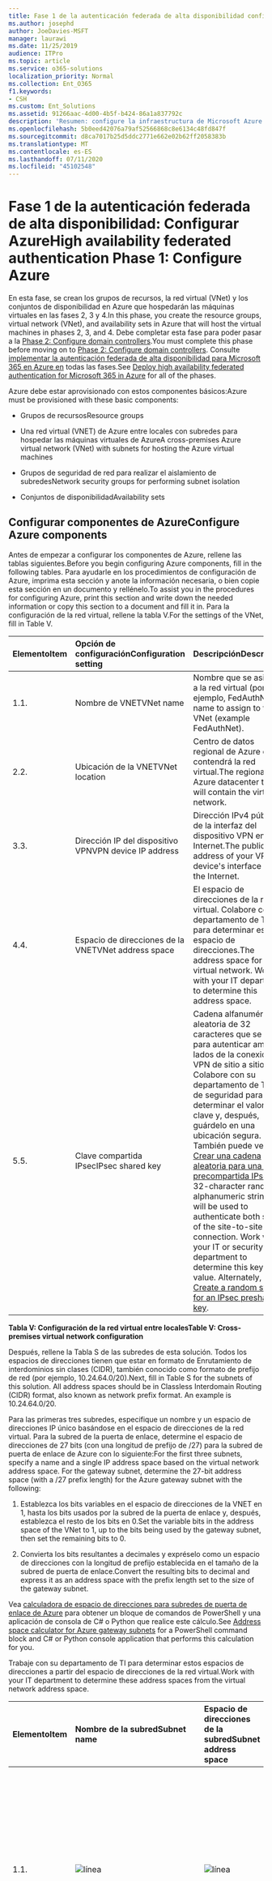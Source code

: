 ```yaml
---
title: Fase 1 de la autenticación federada de alta disponibilidad configurar Azure
ms.author: josephd
author: JoeDavies-MSFT
manager: laurawi
ms.date: 11/25/2019
audience: ITPro
ms.topic: article
ms.service: o365-solutions
localization_priority: Normal
ms.collection: Ent_O365
f1.keywords:
- CSH
ms.custom: Ent_Solutions
ms.assetid: 91266aac-4d00-4b5f-b424-86a1a837792c
description: 'Resumen: configure la infraestructura de Microsoft Azure para hospedar la autenticación federada de alta disponibilidad para Microsoft 365.'
ms.openlocfilehash: 5b0eed42076a79af52566868c8e6134c48fd847f
ms.sourcegitcommit: d8ca7017b25d5ddc2771e662e02b62ff2058383b
ms.translationtype: MT
ms.contentlocale: es-ES
ms.lasthandoff: 07/11/2020
ms.locfileid: "45102548"
---
```

# <a name="high-availability-federated-authentication-phase-1-configure-azure"></a><span data-ttu-id="596ed-103">Fase 1 de la autenticación federada de alta disponibilidad: Configurar Azure</span><span class="sxs-lookup"><span data-stu-id="596ed-103">High availability federated authentication Phase 1: Configure Azure</span></span>

<span data-ttu-id="596ed-104">En esta fase, se crean los grupos de recursos, la red virtual (VNet) y los conjuntos de disponibilidad en Azure que hospedarán las máquinas virtuales en las fases 2, 3 y 4.</span><span class="sxs-lookup"><span data-stu-id="596ed-104">In this phase, you create the resource groups, virtual network (VNet), and availability sets in Azure that will host the virtual machines in phases 2, 3, and 4.</span></span> <span data-ttu-id="596ed-105">Debe completar esta fase para poder pasar a la [Phase 2: Configure domain controllers](high-availability-federated-authentication-phase-2-configure-domain-controllers.md).</span><span class="sxs-lookup"><span data-stu-id="596ed-105">You must complete this phase before moving on to [Phase 2: Configure domain controllers](high-availability-federated-authentication-phase-2-configure-domain-controllers.md).</span></span> <span data-ttu-id="596ed-106">Consulte [implementar la autenticación federada de alta disponibilidad para Microsoft 365 en Azure en](deploy-high-availability-federated-authentication-for-office-365-in-azure.md) todas las fases.</span><span class="sxs-lookup"><span data-stu-id="596ed-106">See [Deploy high availability federated authentication for Microsoft 365 in Azure](deploy-high-availability-federated-authentication-for-office-365-in-azure.md) for all of the phases.</span></span>
  
<span data-ttu-id="596ed-107">Azure debe estar aprovisionado con estos componentes básicos:</span><span class="sxs-lookup"><span data-stu-id="596ed-107">Azure must be provisioned with these basic components:</span></span>
  
- <span data-ttu-id="596ed-108">Grupos de recursos</span><span class="sxs-lookup"><span data-stu-id="596ed-108">Resource groups</span></span>
    
- <span data-ttu-id="596ed-109">Una red virtual (VNET) de Azure entre locales con subredes para hospedar las máquinas virtuales de Azure</span><span class="sxs-lookup"><span data-stu-id="596ed-109">A cross-premises Azure virtual network (VNet) with subnets for hosting the Azure virtual machines</span></span>
    
- <span data-ttu-id="596ed-110">Grupos de seguridad de red para realizar el aislamiento de subredes</span><span class="sxs-lookup"><span data-stu-id="596ed-110">Network security groups for performing subnet isolation</span></span>
    
- <span data-ttu-id="596ed-111">Conjuntos de disponibilidad</span><span class="sxs-lookup"><span data-stu-id="596ed-111">Availability sets</span></span>
    
## <a name="configure-azure-components"></a><span data-ttu-id="596ed-112">Configurar componentes de Azure</span><span class="sxs-lookup"><span data-stu-id="596ed-112">Configure Azure components</span></span>

<span data-ttu-id="596ed-113">Antes de empezar a configurar los componentes de Azure, rellene las tablas siguientes.</span><span class="sxs-lookup"><span data-stu-id="596ed-113">Before you begin configuring Azure components, fill in the following tables.</span></span> <span data-ttu-id="596ed-114">Para ayudarle en los procedimientos de configuración de Azure, imprima esta sección y anote la información necesaria, o bien copie esta sección en un documento y rellénelo.</span><span class="sxs-lookup"><span data-stu-id="596ed-114">To assist you in the procedures for configuring Azure, print this section and write down the needed information or copy this section to a document and fill it in.</span></span> <span data-ttu-id="596ed-115">Para la configuración de la red virtual, rellene la tabla V.</span><span class="sxs-lookup"><span data-stu-id="596ed-115">For the settings of the VNet, fill in Table V.</span></span>
  
|<span data-ttu-id="596ed-116">**Elemento**</span><span class="sxs-lookup"><span data-stu-id="596ed-116">**Item**</span></span>|<span data-ttu-id="596ed-117">**Opción de configuración**</span><span class="sxs-lookup"><span data-stu-id="596ed-117">**Configuration setting**</span></span>|<span data-ttu-id="596ed-118">**Descripción**</span><span class="sxs-lookup"><span data-stu-id="596ed-118">**Description**</span></span>|<span data-ttu-id="596ed-119">**Valor**</span><span class="sxs-lookup"><span data-stu-id="596ed-119">**Value**</span></span>|
|:-----|:-----|:-----|:-----|
|<span data-ttu-id="596ed-120">1.</span><span class="sxs-lookup"><span data-stu-id="596ed-120">1.</span></span>  <br/> |<span data-ttu-id="596ed-121">Nombre de VNET</span><span class="sxs-lookup"><span data-stu-id="596ed-121">VNet name</span></span>  <br/> |<span data-ttu-id="596ed-122">Nombre que se asignará a la red virtual (por ejemplo, FedAuthNet).</span><span class="sxs-lookup"><span data-stu-id="596ed-122">A name to assign to the VNet (example FedAuthNet).</span></span>  <br/> |![línea](./media/Common-Images/TableLine.png)  <br/> |
|<span data-ttu-id="596ed-124">2.</span><span class="sxs-lookup"><span data-stu-id="596ed-124">2.</span></span>  <br/> |<span data-ttu-id="596ed-125">Ubicación de la VNET</span><span class="sxs-lookup"><span data-stu-id="596ed-125">VNet location</span></span>  <br/> |<span data-ttu-id="596ed-126">Centro de datos regional de Azure que contendrá la red virtual.</span><span class="sxs-lookup"><span data-stu-id="596ed-126">The regional Azure datacenter that will contain the virtual network.</span></span>  <br/> |![línea](./media/Common-Images/TableLine.png)  <br/> |
|<span data-ttu-id="596ed-128">3.</span><span class="sxs-lookup"><span data-stu-id="596ed-128">3.</span></span>  <br/> |<span data-ttu-id="596ed-129">Dirección IP del dispositivo VPN</span><span class="sxs-lookup"><span data-stu-id="596ed-129">VPN device IP address</span></span>  <br/> |<span data-ttu-id="596ed-130">Dirección IPv4 pública de la interfaz del dispositivo VPN en Internet.</span><span class="sxs-lookup"><span data-stu-id="596ed-130">The public IPv4 address of your VPN device's interface on the Internet.</span></span>  <br/> |![línea](./media/Common-Images/TableLine.png)  <br/> |
|<span data-ttu-id="596ed-132">4.</span><span class="sxs-lookup"><span data-stu-id="596ed-132">4.</span></span>  <br/> |<span data-ttu-id="596ed-133">Espacio de direcciones de la VNET</span><span class="sxs-lookup"><span data-stu-id="596ed-133">VNet address space</span></span>  <br/> |<span data-ttu-id="596ed-p103">El espacio de direcciones de la red virtual. Colabore con su departamento de TI para determinar este espacio de direcciones.</span><span class="sxs-lookup"><span data-stu-id="596ed-p103">The address space for the virtual network. Work with your IT department to determine this address space.</span></span>  <br/> |![línea](./media/Common-Images/TableLine.png)  <br/> |
|<span data-ttu-id="596ed-137">5.</span><span class="sxs-lookup"><span data-stu-id="596ed-137">5.</span></span>  <br/> |<span data-ttu-id="596ed-138">Clave compartida IPsec</span><span class="sxs-lookup"><span data-stu-id="596ed-138">IPsec shared key</span></span>  <br/> |<span data-ttu-id="596ed-p104">Cadena alfanumérica aleatoria de 32 caracteres que se usará para autenticar ambos lados de la conexión VPN de sitio a sitio. Colabore con su departamento de TI o de seguridad para determinar el valor de la clave y, después, guárdelo en una ubicación segura. También puede ver [Crear una cadena aleatoria para una clave precompartida IPsec](https://social.technet.microsoft.com/wiki/contents/articles/32330.create-a-random-string-for-an-ipsec-preshared-key.aspx).  </span><span class="sxs-lookup"><span data-stu-id="596ed-p104">A 32-character random, alphanumeric string that will be used to authenticate both sides of the site-to-site VPN connection. Work with your IT or security department to determine this key value. Alternately, see [Create a random string for an IPsec preshared key](https://social.technet.microsoft.com/wiki/contents/articles/32330.create-a-random-string-for-an-ipsec-preshared-key.aspx).  </span></span><br/> |![línea](./media/Common-Images/TableLine.png)  <br/> |
   
 <span data-ttu-id="596ed-143">**Tabla V: Configuración de la red virtual entre locales**</span><span class="sxs-lookup"><span data-stu-id="596ed-143">**Table V: Cross-premises virtual network configuration**</span></span>
  
<span data-ttu-id="596ed-p105">Después, rellene la Tabla S de las subredes de esta solución. Todos los espacios de direcciones tienen que estar en formato de Enrutamiento de interdominios sin clases (CIDR), también conocido como formato de prefijo de red (por ejemplo, 10.24.64.0/20).</span><span class="sxs-lookup"><span data-stu-id="596ed-p105">Next, fill in Table S for the subnets of this solution. All address spaces should be in Classless Interdomain Routing (CIDR) format, also known as network prefix format. An example is 10.24.64.0/20.</span></span>
  
<span data-ttu-id="596ed-p106">Para las primeras tres subredes, especifique un nombre y un espacio de direcciones IP único basándose en el espacio de direcciones de la red virtual. Para la subred de la puerta de enlace, determine el espacio de direcciones de 27 bits (con una longitud de prefijo de /27) para la subred de puerta de enlace de Azure con lo siguiente:</span><span class="sxs-lookup"><span data-stu-id="596ed-p106">For the first three subnets, specify a name and a single IP address space based on the virtual network address space. For the gateway subnet, determine the 27-bit address space (with a /27 prefix length) for the Azure gateway subnet with the following:</span></span>
  
1. <span data-ttu-id="596ed-149">Establezca los bits variables en el espacio de direcciones de la VNET en 1, hasta los bits usados por la subred de la puerta de enlace y, después, establezca el resto de los bits en 0.</span><span class="sxs-lookup"><span data-stu-id="596ed-149">Set the variable bits in the address space of the VNet to 1, up to the bits being used by the gateway subnet, then set the remaining bits to 0.</span></span>
    
2. <span data-ttu-id="596ed-150">Convierta los bits resultantes a decimales y expréselo como un espacio de direcciones con la longitud de prefijo establecida en el tamaño de la subred de puerta de enlace.</span><span class="sxs-lookup"><span data-stu-id="596ed-150">Convert the resulting bits to decimal and express it as an address space with the prefix length set to the size of the gateway subnet.</span></span>
    
<span data-ttu-id="596ed-151">Vea [calculadora de espacio de direcciones para subredes de puerta de enlace de Azure](https://gallery.technet.microsoft.com/scriptcenter/Address-prefix-calculator-a94b6eed) para obtener un bloque de comandos de PowerShell y una aplicación de consola de C# o Python que realice este cálculo.</span><span class="sxs-lookup"><span data-stu-id="596ed-151">See [Address space calculator for Azure gateway subnets](https://gallery.technet.microsoft.com/scriptcenter/Address-prefix-calculator-a94b6eed) for a PowerShell command block and C# or Python console application that performs this calculation for you.</span></span>
  
<span data-ttu-id="596ed-152">Trabaje con su departamento de TI para determinar estos espacios de direcciones a partir del espacio de direcciones de la red virtual.</span><span class="sxs-lookup"><span data-stu-id="596ed-152">Work with your IT department to determine these address spaces from the virtual network address space.</span></span>
  
|<span data-ttu-id="596ed-153">**Elemento**</span><span class="sxs-lookup"><span data-stu-id="596ed-153">**Item**</span></span>|<span data-ttu-id="596ed-154">**Nombre de la subred**</span><span class="sxs-lookup"><span data-stu-id="596ed-154">**Subnet name**</span></span>|<span data-ttu-id="596ed-155">**Espacio de direcciones de la subred**</span><span class="sxs-lookup"><span data-stu-id="596ed-155">**Subnet address space**</span></span>|<span data-ttu-id="596ed-156">**Finalidad**</span><span class="sxs-lookup"><span data-stu-id="596ed-156">**Purpose**</span></span>|
|:-----|:-----|:-----|:-----|
|<span data-ttu-id="596ed-157">1.</span><span class="sxs-lookup"><span data-stu-id="596ed-157">1.</span></span>  <br/> |![línea](./media/Common-Images/TableLine.png)  <br/> |![línea](./media/Common-Images/TableLine.png)  <br/> |<span data-ttu-id="596ed-160">La subred usada por el controlador de dominio de Active Directory Domain Services (AD DS) y las máquinas virtuales (VM) del servidor de sincronización de directorios.</span><span class="sxs-lookup"><span data-stu-id="596ed-160">The subnet used by the Active Directory Domain Services (AD DS) domain controller and directory synchronization server virtual machines (VMs).</span></span>  <br/> |
|<span data-ttu-id="596ed-161">2.</span><span class="sxs-lookup"><span data-stu-id="596ed-161">2.</span></span>  <br/> |![línea](./media/Common-Images/TableLine.png)  <br/> |![línea](./media/Common-Images/TableLine.png)  <br/> |<span data-ttu-id="596ed-164">Subred usada por las máquinas virtuales de AD FS.</span><span class="sxs-lookup"><span data-stu-id="596ed-164">The subnet used by the AD FS VMs.</span></span>  <br/> |
|<span data-ttu-id="596ed-165">3.</span><span class="sxs-lookup"><span data-stu-id="596ed-165">3.</span></span>  <br/> |![línea](./media/Common-Images/TableLine.png)  <br/> |![línea](./media/Common-Images/TableLine.png)  <br/> |<span data-ttu-id="596ed-168">Subred usada por las máquinas virtuales del proxy de aplicación web.</span><span class="sxs-lookup"><span data-stu-id="596ed-168">The subnet used by the web application proxy VMs.</span></span>  <br/> |
|<span data-ttu-id="596ed-169">4.</span><span class="sxs-lookup"><span data-stu-id="596ed-169">4.</span></span>  <br/> |<span data-ttu-id="596ed-170">GatewaySubnet</span><span class="sxs-lookup"><span data-stu-id="596ed-170">GatewaySubnet</span></span>  <br/> |![línea](./media/Common-Images/TableLine.png)  <br/> |<span data-ttu-id="596ed-172">Subred usada por las máquinas virtuales de la puerta de enlace de Azure.</span><span class="sxs-lookup"><span data-stu-id="596ed-172">The subnet used by the Azure gateway VMs.</span></span>  <br/> |
   
 <span data-ttu-id="596ed-173">**Tabla S: Subredes de la red virtual**</span><span class="sxs-lookup"><span data-stu-id="596ed-173">**Table S: Subnets in the virtual network**</span></span>
  
<span data-ttu-id="596ed-174">Ahora, rellene la Tabla I para las direcciones IP estáticas asignadas a las máquinas virtuales y a las instancias del equilibrador de carga.</span><span class="sxs-lookup"><span data-stu-id="596ed-174">Next, fill in Table I for the static IP addresses assigned to virtual machines and load balancer instances.</span></span>
  
|<span data-ttu-id="596ed-175">**Elemento**</span><span class="sxs-lookup"><span data-stu-id="596ed-175">**Item**</span></span>|<span data-ttu-id="596ed-176">**Objetivo**</span><span class="sxs-lookup"><span data-stu-id="596ed-176">**Purpose**</span></span>|<span data-ttu-id="596ed-177">**Dirección IP en la subred**</span><span class="sxs-lookup"><span data-stu-id="596ed-177">**IP address on the subnet**</span></span>|<span data-ttu-id="596ed-178">**Valor**</span><span class="sxs-lookup"><span data-stu-id="596ed-178">**Value**</span></span>|
|:-----|:-----|:-----|:-----|
|<span data-ttu-id="596ed-179">1.</span><span class="sxs-lookup"><span data-stu-id="596ed-179">1.</span></span>  <br/> |<span data-ttu-id="596ed-180">Dirección IP estática del primer controlador de dominio</span><span class="sxs-lookup"><span data-stu-id="596ed-180">Static IP address of the first domain controller</span></span>  <br/> |<span data-ttu-id="596ed-181">La cuarta dirección IP posible del espacio de direcciones de la subred definida en el elemento 1 de la Tabla S.</span><span class="sxs-lookup"><span data-stu-id="596ed-181">The fourth possible IP address for the address space of the subnet defined in Item 1 of Table S.</span></span>  <br/> |![línea](./media/Common-Images/TableLine.png)  <br/> |
|<span data-ttu-id="596ed-183">2.</span><span class="sxs-lookup"><span data-stu-id="596ed-183">2.</span></span>  <br/> |<span data-ttu-id="596ed-184">Dirección IP estática del segundo controlador de dominio</span><span class="sxs-lookup"><span data-stu-id="596ed-184">Static IP address of the second domain controller</span></span>  <br/> |<span data-ttu-id="596ed-185">La quinta dirección IP posible del espacio de direcciones de la subred definida en el elemento 1 de la Tabla S.</span><span class="sxs-lookup"><span data-stu-id="596ed-185">The fifth possible IP address for the address space of the subnet defined in Item 1 of Table S.</span></span>  <br/> |![línea](./media/Common-Images/TableLine.png)  <br/> |
|<span data-ttu-id="596ed-187">3.</span><span class="sxs-lookup"><span data-stu-id="596ed-187">3.</span></span>  <br/> |<span data-ttu-id="596ed-188">Dirección IP estática del servidor de sincronización de directorios</span><span class="sxs-lookup"><span data-stu-id="596ed-188">Static IP address of the directory synchronization server</span></span>  <br/> |<span data-ttu-id="596ed-189">La sexta dirección IP posible del espacio de direcciones de la subred definida en el elemento 1 de la Tabla S.</span><span class="sxs-lookup"><span data-stu-id="596ed-189">The sixth possible IP address for the address space of the subnet defined in Item 1 of Table S.</span></span>  <br/> |![línea](./media/Common-Images/TableLine.png)  <br/> |
|<span data-ttu-id="596ed-191">4.</span><span class="sxs-lookup"><span data-stu-id="596ed-191">4.</span></span>  <br/> |<span data-ttu-id="596ed-192">Dirección IP estática del equilibrador de carga interno para los servidores de AD FS</span><span class="sxs-lookup"><span data-stu-id="596ed-192">Static IP address of the internal load balancer for the AD FS servers</span></span>  <br/> |<span data-ttu-id="596ed-193">La cuarta dirección IP posible del espacio de direcciones de la subred definida en el elemento 2 de la Tabla S.</span><span class="sxs-lookup"><span data-stu-id="596ed-193">The fourth possible IP address for the address space of the subnet defined in Item 2 of Table S.</span></span>  <br/> |![línea](./media/Common-Images/TableLine.png)  <br/> |
|<span data-ttu-id="596ed-195">5.</span><span class="sxs-lookup"><span data-stu-id="596ed-195">5.</span></span>  <br/> |<span data-ttu-id="596ed-196">Dirección IP estática del primer servidor de AD FS</span><span class="sxs-lookup"><span data-stu-id="596ed-196">Static IP address of the first AD FS server</span></span>  <br/> |<span data-ttu-id="596ed-197">La quinta dirección IP posible del espacio de direcciones de la subred definida en el elemento 2 de la Tabla S.</span><span class="sxs-lookup"><span data-stu-id="596ed-197">The fifth possible IP address for the address space of the subnet defined in Item 2 of Table S.</span></span>  <br/> |![línea](./media/Common-Images/TableLine.png)  <br/> |
|<span data-ttu-id="596ed-199">6.</span><span class="sxs-lookup"><span data-stu-id="596ed-199">6.</span></span>  <br/> |<span data-ttu-id="596ed-200">Dirección IP estática del segundo servidor de AD FS</span><span class="sxs-lookup"><span data-stu-id="596ed-200">Static IP address of the second AD FS server</span></span>  <br/> |<span data-ttu-id="596ed-201">La sexta dirección IP posible del espacio de direcciones de la subred definida en el elemento 2 de la Tabla S.</span><span class="sxs-lookup"><span data-stu-id="596ed-201">The sixth possible IP address for the address space of the subnet defined in Item 2 of Table S.</span></span>  <br/> |![línea](./media/Common-Images/TableLine.png)  <br/> |
|<span data-ttu-id="596ed-203">7.</span><span class="sxs-lookup"><span data-stu-id="596ed-203">7.</span></span>  <br/> |<span data-ttu-id="596ed-204">Dirección IP estática del primer servidor proxy de aplicación web</span><span class="sxs-lookup"><span data-stu-id="596ed-204">Static IP address of the first web application proxy server</span></span>  <br/> |<span data-ttu-id="596ed-205">La cuarta dirección IP posible del espacio de direcciones de la subred definida en el elemento 3 de la Tabla S.</span><span class="sxs-lookup"><span data-stu-id="596ed-205">The fourth possible IP address for the address space of the subnet defined in Item 3 of Table S.</span></span>  <br/> |![línea](./media/Common-Images/TableLine.png)  <br/> |
|<span data-ttu-id="596ed-207">8.</span><span class="sxs-lookup"><span data-stu-id="596ed-207">8.</span></span>  <br/> |<span data-ttu-id="596ed-208">Dirección IP estática del segundo servidor proxy de aplicación web</span><span class="sxs-lookup"><span data-stu-id="596ed-208">Static IP address of the second web application proxy server</span></span>  <br/> |<span data-ttu-id="596ed-209">La quinta dirección IP posible del espacio de direcciones de la subred definida en el elemento 3 de la Tabla S.</span><span class="sxs-lookup"><span data-stu-id="596ed-209">The fifth possible IP address for the address space of the subnet defined in Item 3 of Table S.</span></span>  <br/> |![línea](./media/Common-Images/TableLine.png)  <br/> |
   
 <span data-ttu-id="596ed-211">**Tabla I: Direcciones IP estáticas en la red virtual**</span><span class="sxs-lookup"><span data-stu-id="596ed-211">**Table I: Static IP addresses in the virtual network**</span></span>
  
<span data-ttu-id="596ed-212">Para dos servidores de Sistema de nombres de dominio (DNS) en la red local que quiera usar al configurar de manera inicial los controladores de dominio en la red virtual, rellene la Tabla D. Colabore con su departamento de TI para determinar esta lista.</span><span class="sxs-lookup"><span data-stu-id="596ed-212">For two Domain Name System (DNS) servers in your on-premises network that you want to use when initially setting up the domain controllers in your virtual network, fill in Table D. Work with your IT department to determine this list.</span></span>
  
|<span data-ttu-id="596ed-213">**Elemento**</span><span class="sxs-lookup"><span data-stu-id="596ed-213">**Item**</span></span>|<span data-ttu-id="596ed-214">**Nombre descriptivo del servidor DNS**</span><span class="sxs-lookup"><span data-stu-id="596ed-214">**DNS server friendly name**</span></span>|<span data-ttu-id="596ed-215">**Dirección IP del servidor DNS**</span><span class="sxs-lookup"><span data-stu-id="596ed-215">**DNS server IP address**</span></span>|
|:-----|:-----|:-----|
|<span data-ttu-id="596ed-216">1.</span><span class="sxs-lookup"><span data-stu-id="596ed-216">1.</span></span>  <br/> |![línea](./media/Common-Images/TableLine.png)  <br/> |![línea](./media/Common-Images/TableLine.png)  <br/> |
|<span data-ttu-id="596ed-219">2.</span><span class="sxs-lookup"><span data-stu-id="596ed-219">2.</span></span>  <br/> |![línea](./media/Common-Images/TableLine.png)  <br/> |![línea](./media/Common-Images/TableLine.png)  <br/> |
   
 <span data-ttu-id="596ed-222">**Tabla D: Servidores DNS locales**</span><span class="sxs-lookup"><span data-stu-id="596ed-222">**Table D: On-premises DNS servers**</span></span>
  
<span data-ttu-id="596ed-223">Para enrutar paquetes desde la red entre locales a la red de la organización a través de la conexión VPN de sitio a sitio, debe configurar la red virtual con una red local que tenga una lista de espacios de direcciones (en notación CIDR) para todas las ubicaciones de acceso en la red local de su organización.</span><span class="sxs-lookup"><span data-stu-id="596ed-223">To route packets from the cross-premises network to your organization network across the site-to-site VPN connection, you must configure the virtual network with a local network that has a list of the address spaces (in CIDR notation) for all of the reachable locations on your organization's on-premises network.</span></span> <span data-ttu-id="596ed-224">La lista de espacios de direcciones que definen la red local tiene que ser única y no puede superponerse con el espacio de direcciones usado para otras redes virtuales ni otras redes locales.</span><span class="sxs-lookup"><span data-stu-id="596ed-224">The list of address spaces that define your local network must be unique and must not overlap with the address space used for other virtual networks or other local networks.</span></span>
  
<span data-ttu-id="596ed-p108">Para el conjunto de espacios de direcciones de la red local, rellene la Tabla L. Fíjese en que aparecen tres entradas en blanco, pero lo normal es que necesite más. Colabore con su departamento de TI para determinar esta lista de espacios de direcciones.</span><span class="sxs-lookup"><span data-stu-id="596ed-p108">For the set of local network address spaces, fill in Table L. Note that three blank entries are listed but you will typically need more. Work with your IT department to determine this list of address spaces.</span></span>
  
|<span data-ttu-id="596ed-227">**Elemento**</span><span class="sxs-lookup"><span data-stu-id="596ed-227">**Item**</span></span>|<span data-ttu-id="596ed-228">**Espacio de direcciones de la red local**</span><span class="sxs-lookup"><span data-stu-id="596ed-228">**Local network address space**</span></span>|
|:-----|:-----|
|<span data-ttu-id="596ed-229">1.</span><span class="sxs-lookup"><span data-stu-id="596ed-229">1.</span></span>  <br/> |![línea](./media/Common-Images/TableLine.png)  <br/> |
|<span data-ttu-id="596ed-231">2.</span><span class="sxs-lookup"><span data-stu-id="596ed-231">2.</span></span>  <br/> |![línea](./media/Common-Images/TableLine.png)  <br/> |
|<span data-ttu-id="596ed-233">3.</span><span class="sxs-lookup"><span data-stu-id="596ed-233">3.</span></span>  <br/> |![línea](./media/Common-Images/TableLine.png)  <br/> |
   
 <span data-ttu-id="596ed-235">**Tabla L: Prefijos de direcciones para la red local**</span><span class="sxs-lookup"><span data-stu-id="596ed-235">**Table L: Address prefixes for the local network**</span></span>
  
<span data-ttu-id="596ed-236">Ahora, empecemos a crear la infraestructura de Azure para hospedar la autenticación federada para Microsoft 365.</span><span class="sxs-lookup"><span data-stu-id="596ed-236">Now let's begin building the Azure infrastructure to host your federated authentication for Microsoft 365.</span></span>
  
> [!NOTE]
> <span data-ttu-id="596ed-237">Los siguientes conjuntos de comandos utilizan la última versión de Azure PowerShell.</span><span class="sxs-lookup"><span data-stu-id="596ed-237">The following command sets use the latest version of Azure PowerShell.</span></span> <span data-ttu-id="596ed-238">Consulte Introducción [a Azure PowerShell](https://docs.microsoft.com/powershell/azure/get-started-azureps).</span><span class="sxs-lookup"><span data-stu-id="596ed-238">See [Get started with Azure PowerShell](https://docs.microsoft.com/powershell/azure/get-started-azureps).</span></span> 
  
<span data-ttu-id="596ed-239">Primero, abra un símbolo del sistema de Azure PowerShell e inicie sesión con su cuenta.</span><span class="sxs-lookup"><span data-stu-id="596ed-239">First, start an Azure PowerShell prompt and login to your account.</span></span>
  
```powershell
Connect-AzAccount
```

> [!TIP]
> <span data-ttu-id="596ed-240">Para generar bloques de comandos de PowerShell listos para ejecutar en función de la configuración personalizada, use este [libro de configuración de Microsoft Excel](https://github.com/MicrosoftDocs/OfficeDocs-Enterprise/raw/live/Enterprise/downloads/O365FedAuthInAzure_Config.xlsx).</span><span class="sxs-lookup"><span data-stu-id="596ed-240">To generate ready-to-run PowerShell command blocks based on your custom settings, use this [Microsoft Excel configuration workbook](https://github.com/MicrosoftDocs/OfficeDocs-Enterprise/raw/live/Enterprise/downloads/O365FedAuthInAzure_Config.xlsx).</span></span> 

<span data-ttu-id="596ed-241">Obtenga su nombre de suscripción mediante el comando siguiente.</span><span class="sxs-lookup"><span data-stu-id="596ed-241">Get your subscription name using the following command.</span></span>
  
```powershell
Get-AzSubscription | Sort Name | Select Name
```

<span data-ttu-id="596ed-242">Para las versiones anteriores de Azure PowerShell, use este comando en su lugar.</span><span class="sxs-lookup"><span data-stu-id="596ed-242">For older versions of Azure PowerShell, use this command instead.</span></span>
  
```powershell
Get-AzSubscription | Sort Name | Select SubscriptionName
```

<span data-ttu-id="596ed-243">Configure su suscripción de Azure.</span><span class="sxs-lookup"><span data-stu-id="596ed-243">Set your Azure subscription.</span></span> <span data-ttu-id="596ed-244">Reemplace todo lo que haya entre las comillas, incluidos los \< and > caracteres, por el nombre correcto.</span><span class="sxs-lookup"><span data-stu-id="596ed-244">Replace everything within the quotes, including the \< and > characters, with the correct name.</span></span>
  
```powershell
$subscrName="<subscription name>"
Select-AzSubscription -SubscriptionName $subscrName
```

<span data-ttu-id="596ed-p111">Después, cree los grupos de recursos. Para determinar un conjunto único de nombres de grupos de recursos, use este comando para mostrar una lista de los grupos de recursos existentes.</span><span class="sxs-lookup"><span data-stu-id="596ed-p111">Next, create the new resource groups. To determine a unique set of resource group names, use this command to list your existing resource groups.</span></span>
  
```powershell
Get-AzResourceGroup | Sort ResourceGroupName | Select ResourceGroupName
```

<span data-ttu-id="596ed-247">Rellene la tabla siguiente para el conjunto de nombres de grupos de recursos únicos.</span><span class="sxs-lookup"><span data-stu-id="596ed-247">Fill in the following table for the set of unique resource group names.</span></span>
  
|<span data-ttu-id="596ed-248">**Elemento**</span><span class="sxs-lookup"><span data-stu-id="596ed-248">**Item**</span></span>|<span data-ttu-id="596ed-249">**Nombre del grupo de recursos**</span><span class="sxs-lookup"><span data-stu-id="596ed-249">**Resource group name**</span></span>|<span data-ttu-id="596ed-250">**Finalidad**</span><span class="sxs-lookup"><span data-stu-id="596ed-250">**Purpose**</span></span>|
|:-----|:-----|:-----|
|<span data-ttu-id="596ed-251">1.</span><span class="sxs-lookup"><span data-stu-id="596ed-251">1.</span></span>  <br/> |![línea](./media/Common-Images/TableLine.png)  <br/> |<span data-ttu-id="596ed-253">Controladores de dominio</span><span class="sxs-lookup"><span data-stu-id="596ed-253">Domain controllers</span></span>  <br/> |
|<span data-ttu-id="596ed-254">2.</span><span class="sxs-lookup"><span data-stu-id="596ed-254">2.</span></span>  <br/> |![línea](./media/Common-Images/TableLine.png)  <br/> |<span data-ttu-id="596ed-256">Servidores de AD FS</span><span class="sxs-lookup"><span data-stu-id="596ed-256">AD FS servers</span></span>  <br/> |
|<span data-ttu-id="596ed-257">3.</span><span class="sxs-lookup"><span data-stu-id="596ed-257">3.</span></span>  <br/> |![línea](./media/Common-Images/TableLine.png)  <br/> |<span data-ttu-id="596ed-259">Servidores proxy de aplicación web</span><span class="sxs-lookup"><span data-stu-id="596ed-259">Web application proxy servers</span></span>  <br/> |
|<span data-ttu-id="596ed-260">4.</span><span class="sxs-lookup"><span data-stu-id="596ed-260">4.</span></span>  <br/> |![línea](./media/Common-Images/TableLine.png)  <br/> |<span data-ttu-id="596ed-262">Elementos de la infraestructura</span><span class="sxs-lookup"><span data-stu-id="596ed-262">Infrastructure elements</span></span>  <br/> |
   
 <span data-ttu-id="596ed-263">**Tabla R: Grupos de recursos**</span><span class="sxs-lookup"><span data-stu-id="596ed-263">**Table R: Resource groups**</span></span>
  
<span data-ttu-id="596ed-264">Cree el grupo de recursos con estos comandos.</span><span class="sxs-lookup"><span data-stu-id="596ed-264">Create your new resource groups with these commands.</span></span>
  
```powershell
$locName="<an Azure location, such as West US>"
$rgName="<Table R - Item 1 - Name column>"
New-AzResourceGroup -Name $rgName -Location $locName
$rgName="<Table R - Item 2 - Name column>"
New-AzResourceGroup -Name $rgName -Location $locName
$rgName="<Table R - Item 3 - Name column>"
New-AzResourceGroup -Name $rgName -Location $locName
$rgName="<Table R - Item 4 - Name column>"
New-AzResourceGroup -Name $rgName -Location $locName
```

<span data-ttu-id="596ed-265">Después, cree la red virtual de Azure y sus subredes.</span><span class="sxs-lookup"><span data-stu-id="596ed-265">Next, you create the Azure virtual network and its subnets.</span></span>
  
```powershell
$rgName="<Table R - Item 4 - Resource group name column>"
$locName="<your Azure location>"
$vnetName="<Table V - Item 1 - Value column>"
$vnetAddrPrefix="<Table V - Item 4 - Value column>"
$dnsServers=@( "<Table D - Item 1 - DNS server IP address column>", "<Table D - Item 2 - DNS server IP address column>" )
# Get the shortened version of the location
$locShortName=(Get-AzResourceGroup -Name $rgName).Location

# Create the subnets
$subnet1Name="<Table S - Item 1 - Subnet name column>"
$subnet1Prefix="<Table S - Item 1 - Subnet address space column>"
$subnet1=New-AzVirtualNetworkSubnetConfig -Name $subnet1Name -AddressPrefix $subnet1Prefix
$subnet2Name="<Table S - Item 2 - Subnet name column>"
$subnet2Prefix="<Table S - Item 2 - Subnet address space column>"
$subnet2=New-AzVirtualNetworkSubnetConfig -Name $subnet2Name -AddressPrefix $subnet2Prefix
$subnet3Name="<Table S - Item 3 - Subnet name column>"
$subnet3Prefix="<Table S - Item 3 - Subnet address space column>"
$subnet3=New-AzVirtualNetworkSubnetConfig -Name $subnet3Name -AddressPrefix $subnet3Prefix
$gwSubnet4Prefix="<Table S - Item 4 - Subnet address space column>"
$gwSubnet=New-AzVirtualNetworkSubnetConfig -Name "GatewaySubnet" -AddressPrefix $gwSubnet4Prefix

# Create the virtual network
New-AzVirtualNetwork -Name $vnetName -ResourceGroupName $rgName -Location $locName -AddressPrefix $vnetAddrPrefix -Subnet $gwSubnet,$subnet1,$subnet2,$subnet3 -DNSServer $dnsServers

```

<span data-ttu-id="596ed-266">A continuación, cree grupos de seguridad de red para cada subred que tenga máquinas virtuales.</span><span class="sxs-lookup"><span data-stu-id="596ed-266">Next, you create network security groups for each subnet that has virtual machines.</span></span> <span data-ttu-id="596ed-267">Para realizar el aislamiento de la subred, puede agregar reglas para tipos específicos de tráfico permitido o denegado para el grupo de seguridad de red de una subred.</span><span class="sxs-lookup"><span data-stu-id="596ed-267">To perform subnet isolation, you can add rules for the specific types of traffic allowed or denied to the network security group of a subnet.</span></span>
  
```powershell
# Create network security groups
$vnet=Get-AzVirtualNetwork -ResourceGroupName $rgName -Name $vnetName

New-AzNetworkSecurityGroup -Name $subnet1Name -ResourceGroupName $rgName -Location $locShortName
$nsg=Get-AzNetworkSecurityGroup -Name $subnet1Name -ResourceGroupName $rgName
Set-AzVirtualNetworkSubnetConfig -VirtualNetwork $vnet -Name $subnet1Name -AddressPrefix $subnet1Prefix -NetworkSecurityGroup $nsg

New-AzNetworkSecurityGroup -Name $subnet2Name -ResourceGroupName $rgName -Location $locShortName
$nsg=Get-AzNetworkSecurityGroup -Name $subnet2Name -ResourceGroupName $rgName
Set-AzVirtualNetworkSubnetConfig -VirtualNetwork $vnet -Name $subnet2Name -AddressPrefix $subnet2Prefix -NetworkSecurityGroup $nsg

New-AzNetworkSecurityGroup -Name $subnet3Name -ResourceGroupName $rgName -Location $locShortName
$nsg=Get-AzNetworkSecurityGroup -Name $subnet3Name -ResourceGroupName $rgName
Set-AzVirtualNetworkSubnetConfig -VirtualNetwork $vnet -Name $subnet3Name -AddressPrefix $subnet3Prefix -NetworkSecurityGroup $nsg
$vnet | Set-AzVirtualNetwork
```

<span data-ttu-id="596ed-268">Después, use estos comandos para crear las puertas de enlace para la conexión VPN de sitio a sitio.</span><span class="sxs-lookup"><span data-stu-id="596ed-268">Next, use these commands to create the gateways for the site-to-site VPN connection.</span></span>
  
```powershell
$rgName="<Table R - Item 4 - Resource group name column>"
$locName="<Azure location>"
$vnetName="<Table V - Item 1 - Value column>"
$vnet=Get-AzVirtualNetwork -Name $vnetName -ResourceGroupName $rgName
$subnet=Get-AzVirtualNetworkSubnetConfig -VirtualNetwork $vnet -Name "GatewaySubnet"

# Attach a virtual network gateway to a public IP address and the gateway subnet
$publicGatewayVipName="PublicIPAddress"
$vnetGatewayIpConfigName="PublicIPConfig"
New-AzPublicIpAddress -Name $vnetGatewayIpConfigName -ResourceGroupName $rgName -Location $locName -AllocationMethod Dynamic
$publicGatewayVip=Get-AzPublicIpAddress -Name $vnetGatewayIpConfigName -ResourceGroupName $rgName
$vnetGatewayIpConfig=New-AzVirtualNetworkGatewayIpConfig -Name $vnetGatewayIpConfigName -PublicIpAddressId $publicGatewayVip.Id -Subnet $subnet

# Create the Azure gateway
$vnetGatewayName="AzureGateway"
$vnetGateway=New-AzVirtualNetworkGateway -Name $vnetGatewayName -ResourceGroupName $rgName -Location $locName -GatewayType Vpn -VpnType RouteBased -IpConfigurations $vnetGatewayIpConfig

# Create the gateway for the local network
$localGatewayName="LocalNetGateway"
$localGatewayIP="<Table V - Item 3 - Value column>"
$localNetworkPrefix=@( <comma-separated, double-quote enclosed list of the local network address prefixes from Table L, example: "10.1.0.0/24", "10.2.0.0/24"> )
$localGateway=New-AzLocalNetworkGateway -Name $localGatewayName -ResourceGroupName $rgName -Location $locName -GatewayIpAddress $localGatewayIP -AddressPrefix $localNetworkPrefix

# Define the Azure virtual network VPN connection
$vnetConnectionName="S2SConnection"
$vnetConnectionKey="<Table V - Item 5 - Value column>"
$vnetConnection=New-AzVirtualNetworkGatewayConnection -Name $vnetConnectionName -ResourceGroupName $rgName -Location $locName -ConnectionType IPsec -SharedKey $vnetConnectionKey -VirtualNetworkGateway1 $vnetGateway -LocalNetworkGateway2 $localGateway

```

> [!NOTE]
> <span data-ttu-id="596ed-269">La autenticación federada de los usuarios individuales no se basa en los recursos locales.</span><span class="sxs-lookup"><span data-stu-id="596ed-269">Federated authentication of individual users does not rely on any on-premises resources.</span></span> <span data-ttu-id="596ed-270">Sin embargo, si esta conexión VPN de sitio a sitio deja de estar disponible, los controladores de dominio de la red virtual no recibirán actualizaciones de las cuentas de usuario y los grupos realizados en los servicios de dominio de Active Directory local.</span><span class="sxs-lookup"><span data-stu-id="596ed-270">However, if this site-to-site VPN connection becomes unavailable, the domain controllers in the VNet will not receive updates to user accounts and groups made in the on-premises Active Directory Domain Services.</span></span> <span data-ttu-id="596ed-271">Para asegurarse de que esto no suceda, puede configurar la alta disponibilidad para la conexión VPN de sitio a sitio.</span><span class="sxs-lookup"><span data-stu-id="596ed-271">To ensure this does not happen, you can configure high availability for your site-to-site VPN connection.</span></span> <span data-ttu-id="596ed-272">Para obtener más información, consulte [Conectividad de red virtual a red virtual y con alta disponibilidad entre locales](https://docs.microsoft.com/azure/vpn-gateway/vpn-gateway-highlyavailable)</span><span class="sxs-lookup"><span data-stu-id="596ed-272">For more information, see [Highly Available Cross-Premises and VNet-to-VNet Connectivity](https://docs.microsoft.com/azure/vpn-gateway/vpn-gateway-highlyavailable)</span></span>
  
<span data-ttu-id="596ed-273">El paso siguiente es anotar la dirección IPv4 pública de Azure VPN Gateway para la red virtual después de ejecutar este comando:</span><span class="sxs-lookup"><span data-stu-id="596ed-273">Next, record the public IPv4 address of the Azure VPN gateway for your virtual network from the display of this command:</span></span>
  
```powershell
Get-AzPublicIpAddress -Name $publicGatewayVipName -ResourceGroupName $rgName
```

<span data-ttu-id="596ed-p114">Después, configure el dispositivo VPN local para que se conecte a Azure VPN Gateway. Para obtener más información, vea [Configurar un dispositivo VPN](https://docs.microsoft.com/azure/vpn-gateway/vpn-gateway-about-vpn-devices).</span><span class="sxs-lookup"><span data-stu-id="596ed-p114">Next, configure your on-premises VPN device to connect to the Azure VPN gateway. For more information, see [Configure your VPN device](https://docs.microsoft.com/azure/vpn-gateway/vpn-gateway-about-vpn-devices).</span></span>
  
<span data-ttu-id="596ed-276">Para configurar el dispositivo VPN local necesita lo siguiente:</span><span class="sxs-lookup"><span data-stu-id="596ed-276">To configure your on-premises VPN device, you will need the following:</span></span>
  
- <span data-ttu-id="596ed-277">La dirección IPv4 pública de Azure VPN Gateway.</span><span class="sxs-lookup"><span data-stu-id="596ed-277">The public IPv4 address of the Azure VPN gateway.</span></span>
    
- <span data-ttu-id="596ed-278">La clave precompartida IPsec para la conexión VPN de sitio a sitio (Tabla V, elemento 5, columna Valor).</span><span class="sxs-lookup"><span data-stu-id="596ed-278">The IPsec pre-shared key for the site-to-site VPN connection (Table V - Item 5 - Value column).</span></span>
    
<span data-ttu-id="596ed-p115">Después, asegúrese de que el espacio de direcciones de la red virtual sea accesible desde la red local. Para hacerlo, normalmente se agrega una ruta que se corresponde con el espacio de direcciones de la red virtual al dispositivo VPN y, después, se publica esa ruta para el resto de la infraestructura de enrutamiento de la red de la organización. Colabore con su departamento de TI para conocer cómo completar este procedimiento.</span><span class="sxs-lookup"><span data-stu-id="596ed-p115">Next, ensure that the address space of the virtual network is reachable from your on-premises network. This is usually done by adding a route corresponding to the virtual network address space to your VPN device and then advertising that route to the rest of the routing infrastructure of your organization network. Work with your IT department to determine how to do this.</span></span>
  
<span data-ttu-id="596ed-p116">Después, defina los nombres de los tres conjuntos de disponibilidad. Rellene la Tabla A. </span><span class="sxs-lookup"><span data-stu-id="596ed-p116">Next, define the names of three availability sets. Fill out Table A.</span></span> 
  
|<span data-ttu-id="596ed-284">**Elemento**</span><span class="sxs-lookup"><span data-stu-id="596ed-284">**Item**</span></span>|<span data-ttu-id="596ed-285">**Objetivo**</span><span class="sxs-lookup"><span data-stu-id="596ed-285">**Purpose**</span></span>|<span data-ttu-id="596ed-286">**Nombre del conjunto de disponibilidad**</span><span class="sxs-lookup"><span data-stu-id="596ed-286">**Availability set name**</span></span>|
|:-----|:-----|:-----|
|<span data-ttu-id="596ed-287">1.</span><span class="sxs-lookup"><span data-stu-id="596ed-287">1.</span></span>  <br/> |<span data-ttu-id="596ed-288">Controladores de dominio</span><span class="sxs-lookup"><span data-stu-id="596ed-288">Domain controllers</span></span>  <br/> |![línea](./media/Common-Images/TableLine.png)  <br/> |
|<span data-ttu-id="596ed-290">2.</span><span class="sxs-lookup"><span data-stu-id="596ed-290">2.</span></span>  <br/> |<span data-ttu-id="596ed-291">Servidores de AD FS</span><span class="sxs-lookup"><span data-stu-id="596ed-291">AD FS servers</span></span>  <br/> |![línea](./media/Common-Images/TableLine.png)  <br/> |
|<span data-ttu-id="596ed-293">3.</span><span class="sxs-lookup"><span data-stu-id="596ed-293">3.</span></span>  <br/> |<span data-ttu-id="596ed-294">Servidores proxy de aplicación web</span><span class="sxs-lookup"><span data-stu-id="596ed-294">Web application proxy servers</span></span>  <br/> |![línea](./media/Common-Images/TableLine.png)  <br/> |
   
 <span data-ttu-id="596ed-296">**Tabla A: Conjuntos de disponibilidad**</span><span class="sxs-lookup"><span data-stu-id="596ed-296">**Table A: Availability sets**</span></span>
  
<span data-ttu-id="596ed-297">Necesitará estos nombres al crear las máquinas virtuales en las fases 2, 3 y 4.</span><span class="sxs-lookup"><span data-stu-id="596ed-297">You will need these names when you create the virtual machines in phases 2, 3, and 4.</span></span>
  
<span data-ttu-id="596ed-298">Cree los conjuntos de disponibilidad con estos comandos de Azure PowerShell.</span><span class="sxs-lookup"><span data-stu-id="596ed-298">Create the new availability sets with these Azure PowerShell commands.</span></span>
  
```powershell
$locName="<the Azure location for your new resource group>"
$rgName="<Table R - Item 1 - Resource group name column>"
$avName="<Table A - Item 1 - Availability set name column>"
New-AzAvailabilitySet -ResourceGroupName $rgName -Name $avName -Location $locName -Sku Aligned  -PlatformUpdateDomainCount 5 -PlatformFaultDomainCount 2
$rgName="<Table R - Item 2 - Resource group name column>"
$avName="<Table A - Item 2 - Availability set name column>"
New-AzAvailabilitySet -ResourceGroupName $rgName -Name $avName -Location $locName -Sku Aligned  -PlatformUpdateDomainCount 5 -PlatformFaultDomainCount 2
$rgName="<Table R - Item 3 - Resource group name column>"
$avName="<Table A - Item 3 - Availability set name column>"
New-AzAvailabilitySet -ResourceGroupName $rgName -Name $avName -Location $locName -Sku Aligned  -PlatformUpdateDomainCount 5 -PlatformFaultDomainCount 2
```

<span data-ttu-id="596ed-299">Esta es la configuración que se muestra después de la finalización correcta de esta fase.</span><span class="sxs-lookup"><span data-stu-id="596ed-299">This is the configuration resulting from the successful completion of this phase.</span></span>
  
<span data-ttu-id="596ed-300">**Fase 1: la infraestructura de Azure para la autenticación federada de alta disponibilidad para Microsoft 365**</span><span class="sxs-lookup"><span data-stu-id="596ed-300">**Phase 1: The Azure infrastructure for high availability federated authentication for Microsoft 365**</span></span>

![Fase 1 de la autenticación federada de alta disponibilidad Microsoft 365 en Azure con la infraestructura de Azure](media/4e7ba678-07df-40ce-b372-021bf7fc91fa.png)
  
## <a name="next-step"></a><span data-ttu-id="596ed-302">Paso siguiente</span><span class="sxs-lookup"><span data-stu-id="596ed-302">Next step</span></span>

<span data-ttu-id="596ed-303">Use [Phase 2: configure Domain Controllers](high-availability-federated-authentication-phase-2-configure-domain-controllers.md) para continuar con la configuración de esta carga de trabajo.</span><span class="sxs-lookup"><span data-stu-id="596ed-303">Use [Phase 2: Configure domain controllers](high-availability-federated-authentication-phase-2-configure-domain-controllers.md) to continue with the configuration of this workload.</span></span>
  
## <a name="see-also"></a><span data-ttu-id="596ed-304">Vea también</span><span class="sxs-lookup"><span data-stu-id="596ed-304">See Also</span></span>

[<span data-ttu-id="596ed-305">Implementar la autenticación federada de alta disponibilidad para Microsoft 365 en Azure</span><span class="sxs-lookup"><span data-stu-id="596ed-305">Deploy high availability federated authentication for Microsoft 365 in Azure</span></span>](deploy-high-availability-federated-authentication-for-office-365-in-azure.md)
  
[<span data-ttu-id="596ed-306">Identidad federada para el entorno de prueba y desarrollo de Microsoft 365</span><span class="sxs-lookup"><span data-stu-id="596ed-306">Federated identity for your Microsoft 365 dev/test environment</span></span>](https://docs.microsoft.com/microsoft-365/enterprise/federated-identity-for-your-office-365-dev-test-environment)
  
[<span data-ttu-id="596ed-307">Adopción de la nube y soluciones híbridas</span><span class="sxs-lookup"><span data-stu-id="596ed-307">Cloud adoption and hybrid solutions</span></span>](cloud-adoption-and-hybrid-solutions.yml)

[<span data-ttu-id="596ed-308">Descripción de la identidad de Microsoft 365 y Azure Active Directory</span><span class="sxs-lookup"><span data-stu-id="596ed-308">Understanding Microsoft 365 identity and Azure Active Directory</span></span>](about-office-365-identity.md)


